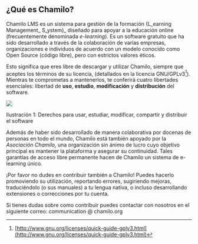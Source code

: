## ¿Qué es Chamilo? 

Chamilo LMS es un sistema para gestión de la formación \(L_earning Management_ S_ystem\)_ diseñado para apoyar a la educación online \(frecuentemente denominada _e-learning_\). Es un software gratuito que ha sido desarrollado a través de la colaboración de varias empresas, organizaciones e individuos de acuerdo con un modelo conocido como Open Source \(código libre\), pero con estrictos valores éticos.

Esto significa que eres libre de descargar y utilizar Chamilo, siempre que aceptes los términos de su licencia, \(detallados en la licencia GNU/GPLv3[^1]\). Mientras te comprometas a mantenerlos, te conferirá cuatro libertades esenciales: libertad de **uso**, **estudio**, **modificación** y **distribución** del software.

![](../assets/images268.png)

Ilustración 1: Derechos para usar, estudiar, modificar, compartir y distribuir el software

Además de haber sido desarrollado de manera colaborativa por docenas de personas en todo el mundo, Chamilo está también apoyado por la _Asociación Chamilo,_ una organización sin ánimo de lucro cuyo objetivo principal es mantener la plataforma y asegurar su continuidad. Tales garantías de acceso libre permanente hacen de Chamilo un sistema de e-learning único.

¡Por favor no dudes en contribuir también a Chamilo! Puedes hacerlo promoviendo su utilización, reportando errores, sugiriendo mejoras, traduciéndolo \(o sus manuales\) a tu lengua nativa, o incluso desarrollando extensiones o correcciones por tu cuenta.

Si tienes dudas sobre como contribuir puedes contactar con nosotros en el siguiente correo: communication @ chamilo.org

[^1]: [http://www.gnu.org/licenses/quick-guide-gplv3.html](http://www.gnu.org/licenses/quick-guide-gplv3.html)

